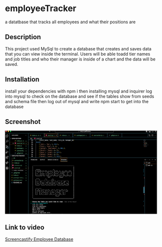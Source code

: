 # employeeTracker

a datatbase that tracks all employees and what their positions are

## Description

This project used MySql to create a database that creates and saves data that you can view inside the terminal. Users will be able toadd tier names and job titles and who their manager is inside of a chart and the data will be saved. 

## Installation

install your dependencies with npm i
then installing mysql and inquirer
log into mysql to check on the database and see if the tables show from seeds and schema file
then  log out of mysql and write npm start to get into the database 

## Screenshot
![Employee Database](<images/employee database.png>)

## Link to video 
[Screencastify Employee Database](images/employeeTracker.webm)

